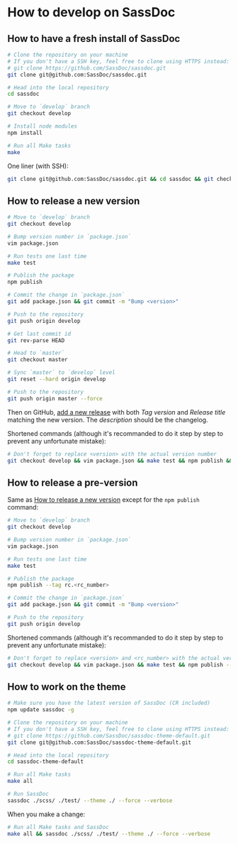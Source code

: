 # How to develop on SassDoc

## How to have a fresh install of SassDoc

```sh
# Clone the repository on your machine
# If you don't have a SSH key, feel free to clone using HTTPS instead:
# git clone https://github.com/SassDoc/sassdoc.git
git clone git@github.com:SassDoc/sassdoc.git

# Head into the local repository
cd sassdoc

# Move to `develop` branch
git checkout develop

# Install node modules
npm install

# Run all Make tasks
make
```

One liner (with SSH):

```sh
git clone git@github.com:SassDoc/sassdoc.git && cd sassdoc && git checkout develop && npm install && make
```

## How to release a new version

```sh
# Move to `develop` branch
git checkout develop

# Bump version number in `package.json`
vim package.json

# Run tests one last time
make test

# Publish the package
npm publish

# Commit the change in `package.json`
git add package.json && git commit -m "Bump <version>"

# Push to the repository
git push origin develop

# Get last commit id
git rev-parse HEAD

# Head to `master`
git checkout master

# Sync `master` to `develop` level
git reset --hard origin develop

# Push to the repository
git push origin master --force
```

Then on GitHub, [add a new release](https://github.com/SassDoc/sassdoc/releases/new) with both *Tag version* and *Release title* matching the new version. The *description* should be the changelog.

Shortened commands (although it's recommanded to do it step by step to prevent any unfortunate mistake):

```sh
# Don't forget to replace <version> with the actual version number
git checkout develop && vim package.json && make test && npm publish && git add package.json && git commit -m "Bump <version>" && git push origin develop && git checkout master && git reset --hard origin develop && git push origin master --force
```

## How to release a pre-version

Same as [How to release a new version](#how-to-release-a-new-version) except for the `npm publish` command:

```sh
# Move to `develop` branch
git checkout develop

# Bump version number in `package.json`
vim package.json

# Run tests one last time
make test

# Publish the package
npm publish --tag rc.<rc_number>

# Commit the change in `package.json`
git add package.json && git commit -m "Bump <version>"

# Push to the repository
git push origin develop
```

Shortened commands (although it's recommanded to do it step by step to prevent any unfortunate mistake):

```sh
# Don't forget to replace <version> and <rc_number> with the actual version number and RC number
git checkout develop && vim package.json && make test && npm publish --tag rc.<rc_number> && git add package.json && git commit -m "Bump <version>-rc.<rc_number>" && git push origin develop
```

## How to work on the theme

```sh
# Make sure you have the latest version of SassDoc (CR included)
npm update sassdoc -g

# Clone the repository on your machine
# If you don't have a SSH key, feel free to clone using HTTPS instead:
# git clone https://github.com/SassDoc/sassdoc-theme-default.git
git clone git@github.com:SassDoc/sassdoc-theme-default.git

# Head into the local repository
cd sassdoc-theme-default

# Run all Make tasks
make all

# Run SassDoc
sassdoc ./scss/ ./test/ --theme ./ --force --verbose
```

When you make a change:

```sh
# Run all Make tasks and SassDoc
make all && sassdoc ./scss/ ./test/ --theme ./ --force --verbose
```


